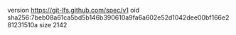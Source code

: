 version https://git-lfs.github.com/spec/v1
oid sha256:7beb08a61ca5bd5b146b390610a9fa6a602e52d1042dee00bf166e281231510a
size 2142
